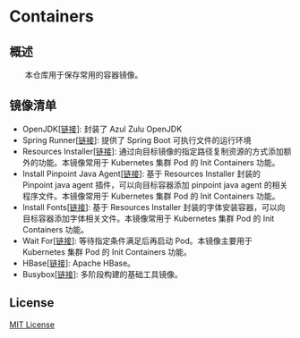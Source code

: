 # Containers
## 概述
&emsp;&emsp;本仓库用于保存常用的容器镜像。

## 镜像清单

- OpenJDK[[链接](https://hub.docker.com/r/centralx/openjdk)]: 封装了 Azul Zulu OpenJDK
- Spring Runner[[链接](https://hub.docker.com/r/centralx/spring-runner)]: 提供了 Spring Boot 可执行文件的运行环境
- Resources Installer[[链接](https://hub.docker.com/r/centralx/install-pinpoint-java-agent)]: 通过向目标镜像的指定路径复制资源的方式添加额外的功能。本镜像常用于 Kubernetes 集群 Pod 的 Init Containers 功能。
- Install Pinpoint Java Agent[[链接](https://hub.docker.com/r/centralx/install-pinpoint-java-agent)]: 基于 Resources Installer 封装的 Pinpoint java agent 插件，可以向目标容器添加 pinpoint java agent 的相关程序文件。本镜像常用于 Kubernetes 集群 Pod 的 Init Containers 功能。
- Install Fonts[[链接](https://hub.docker.com/r/centralx/install-fonts)]: 基于 Resources Installer 封装的字体安装容器，可以向目标容器添加字体相关文件。本镜像常用于 Kubernetes 集群 Pod 的 Init Containers 功能。
- Wait For[[链接](https://hub.docker.com/r/centralx/waitfor)]: 等待指定条件满足后再启动 Pod。本镜像主要用于 Kubernetes 集群 Pod 的 Init Containers 功能。
- HBase[[链接](https://hub.docker.com/r/centralx/hbase)]: Apache HBase。
- Busybox[[链接](https://hub.docker.com/r/centralx/busybox)]: 多阶段构建的基础工具镜像。

## License
[MIT License](./LICENSE)